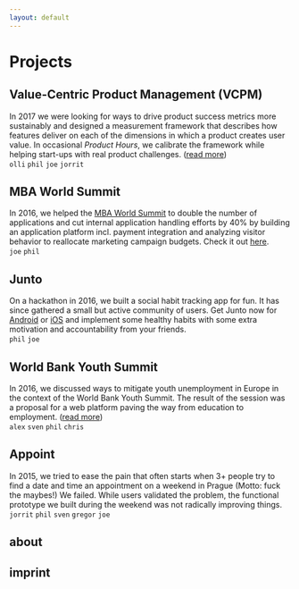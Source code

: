 ```yaml
---
layout: default
---
```


# [](#header-1)Projects


## [](#header-2)Value-Centric Product Management (VCPM)

In 2017 we were looking for ways to drive product success metrics more sustainably and designed a measurement framework that describes how features deliver on each of the dimensions in which a product creates user value. In occasional _Product Hours_, we calibrate the framework while helping start-ups with real product challenges. ([read more](http://vcpm.org/))  
`olli` `phil` `joe` `jorrit`

## [](#header-2)MBA World Summit

In 2016, we helped the [MBA World Summit](http://mbaworldsummit.com/) to double the number of applications and cut internal application handling efforts by 40% by building an application platform incl. payment integration and analyzing visitor behavior to reallocate marketing campaign budgets. Check it out [here](http://admissions.mbaworldsummit.com/).  
`joe` `phil` 


## [](#header-2)Junto

On a hackathon in 2016, we built a social habit tracking app for fun. It has since gathered a small but active community of users. Get Junto now for [Android](https://play.google.com/store/apps/details?id=io.pallab.junto) or [iOS](https://itunes.apple.com/us/app/junto-mutual-improvement/id1326121611?mt=8) and implement some healthy habits with some extra motivation and accountability from your friends.  
`phil` `joe` 

## [](#header-2)World Bank Youth Summit

In 2016, we discussed ways to mitigate youth unemployment in Europe in the context of the World Bank Youth Summit. The result of the session was a proposal for a web platform paving the way from education to employment. ([read more](https://slack-files.com/T04HW89Q0-F2JBVQZ5F-b25d555850))  
`alex` `sven` `phil` `chris` 


## [](#header-2)Appoint

In 2015, we tried to ease the pain that often starts when 3+ people try to find a date and time an appointment on a weekend in Prague (Motto: fuck the maybes!) We failed. While users validated the problem, the functional prototype we built during the weekend was not radically improving things.  
`jorrit` `phil` `sven` `gregor` `joe`

## [](#header-5) about
## [](#header-5) imprint     
